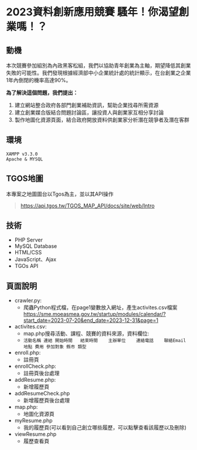# 2023資料創新應用競賽  騷年！你渴望創業嗎！？

## 動機

本次競賽參加組別為內政黑客松組，我們以協助青年創業為主軸，期望降低其創業失敗的可能性。我們發現根據經濟部中小企業統計處的統計顯示，在台創業之企業1年內倒閉的機率高達90%。 

**為了解決這個問題，我們提出：**
1. 建立網站整合政府各部門創業補助資訊，幫助企業找尋所需資源 
2. 建立創業媒合版結合問題討論區，讓投資人與創業家互相分享討論 
3. 製作地圖化資源頁面，結合政府開放資料供創業家分析潛在競爭者及潛在客群 

## 環境
```
XAMPP v3.3.0
Apache & MYSQL
```

## TGOS地圖

本專案之地圖圖台以Tgos為主，並以其API操作
>https://api.tgos.tw/TGOS_MAP_API/docs/site/web/Intro

## 技術

+ PHP Server
+ MySQL Database
+ HTML/CSS
+ JavaScript、Ajax
+ TGOs API

## 頁面說明

+ crawler.py:
  + 爬蟲Python程式檔，在page1變數放入網址，產生activites.csv檔案  https://sme.moeasmea.gov.tw/startup/modules/calendar/?start_date=2023-07-20&end_date=2023-12-31&page=1
+ activites.csv:
  + map.php搜尋活動、課程、競賽的資料來源，資料欄位:
  + `活動名稱 連結 開始時間	結束時間	主辦單位	連絡電話	聯絡Email 地點 費用 參加對象 縣市 類型`
+ enroll.php:
  + 註冊頁
+ enrollCheck.php:
  + 註冊頁後台處理
+ addResume.php:
  + 新增履歷頁
+ addResumeCheck.php
  + 新增履歷頁後台處理
+ map.php:
  + 地圖化資源頁
+ myResume.php
  + 我的履歷頁(可以看到自己創立哪些履歷，可以點擊查看該履歷以及刪除)
+ viewResume.php
  + 履歷查看頁

